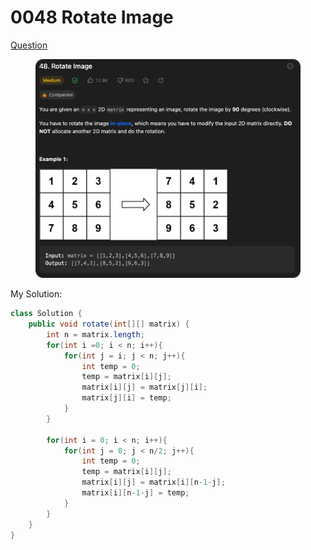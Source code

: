 # 0048 Rotate Image

[Question](https://leetcode.com/problems/rotate-image/description/?envType=study-plan\&id=data-structure-ii)

<figure><img src="../.gitbook/assets/image (7) (1).png" alt=""><figcaption></figcaption></figure>

My Solution:

```java
class Solution {
    public void rotate(int[][] matrix) {
        int n = matrix.length;
        for(int i =0; i < n; i++){
            for(int j = i; j < n; j++){
                int temp = 0;
                temp = matrix[i][j];
                matrix[i][j] = matrix[j][i];
                matrix[j][i] = temp;
            }
        }

        for(int i = 0; i < n; i++){
            for(int j = 0; j < n/2; j++){
                int temp = 0;
                temp = matrix[i][j];
                matrix[i][j] = matrix[i][n-1-j];
                matrix[i][n-1-j] = temp;
            }
        }
    }
}
```
